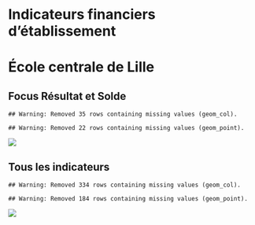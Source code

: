 Indicateurs financiers d’établissement
================

# École centrale de Lille

## Focus Résultat et Solde

    ## Warning: Removed 35 rows containing missing values (geom_col).

    ## Warning: Removed 22 rows containing missing values (geom_point).

![](école_centrale_de_lille_files/figure-gfm/etab.focus-1.png)<!-- -->

## Tous les indicateurs

    ## Warning: Removed 334 rows containing missing values (geom_col).

    ## Warning: Removed 184 rows containing missing values (geom_point).

![](école_centrale_de_lille_files/figure-gfm/etab-1.png)<!-- -->
